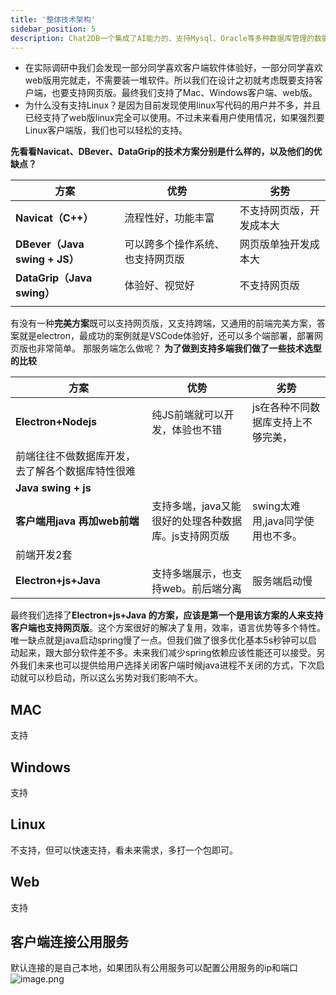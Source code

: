 ```yaml
---
title: '整体技术架构'
sidebar_position: 5
description: Chat2DB一个集成了AI能力的、支持Mysql、Oracle等多种数据库管理的数据库客户端工具
---
```


- 在实际调研中我们会发现一部分同学喜欢客户端软件体验好，一部分同学喜欢web版用完就走，不需要装一堆软件。所以我们在设计之初就考虑既要支持客户端，也要支持网页版。最终我们支持了Mac、Windows客户端、web版。
- 为什么没有支持Linux？是因为目前发现使用linux写代码的用户并不多，并且已经支持了web版linux完全可以使用。不过未来看用户使用情况，如果强烈要Linux客户端版，我们也可以轻松的支持。

**先看看Navicat、DBever、DataGrip的技术方案分别是什么样的，以及他们的优缺点？**

| 方案 | 优势 | 劣势 |
| --- | --- | --- |
| **Navicat（C++）** | 流程性好，功能丰富 | 不支持网页版，开发成本大 |
| **DBever（Java swing + JS）** | 可以跨多个操作系统、也支持网页版 | 网页版单独开发成本大 |
| **DataGrip（Java swing）** | 体验好、视觉好 | 不支持网页版 |
|  |  |  |

有没有一种**完美方案**既可以支持网页版，又支持跨端，又通用的前端完美方案，答案就是electron，最成功的案例就是VSCode体验好，还可以多个端部署，部署网页版也非常简单。
那服务端怎么做呢？
**为了做到支持多端我们做了一些技术选型的比较**

| 方案 | 优势 | 劣势 |
| --- | --- | --- |
| **Electron+Nodejs** | 纯JS前端就可以开发，体验也不错 | js在各种不同数据库支持上不够完美，
前端往往不做数据库开发，去了解各个数据库特性很难 |
| **Java swing + js**
**客户端用java 再加web前端** | 支持多端，java又能很好的处理各种数据库。js支持网页版 | swing太难用,java同学使用也不多。
前端开发2套 |
| **Electron+js+Java** | 支持多端展示，也支持web。前后端分离 | 服务端启动慢 |

最终我们选择了**Electron+js+Java 的方案，应该是第一个是用该方案的人来支持客户端也支持网页版**。这个方案很好的解决了复用，效率，语言优势等多个特性。唯一缺点就是java启动spring慢了一点。但我们做了很多优化基本5s秒钟可以启动起来，跟大部分软件差不多。未来我们减少spring依赖应该性能还可以接受。另外我们未来也可以提供给用户选择关闭客户端时候java进程不关闭的方式，下次启动就可以秒启动，所以这么劣势对我们影响不大。
## MAC
支持
## Windows
支持
## Linux
不支持，但可以快速支持，看未来需求，多打一个包即可。
## Web
支持
## 客户端连接公用服务
默认连接的是自己本地，如果团队有公用服务可以配置公用服务的ip和端口
![image.png](https://intranetproxy.alipay.com/skylark/lark/0/2023/png/5887/1682685205462-301d90c1-da69-4231-a388-ff53c01c7e6f.png#clientId=u13bd2303-c992-4&from=paste&height=465&id=u4fb19fcd&originHeight=929&originWidth=1500&originalType=binary&ratio=2&rotation=0&showTitle=false&size=250232&status=done&style=none&taskId=u02a37d3a-783d-4e95-9e25-972c39a1433&title=&width=750)